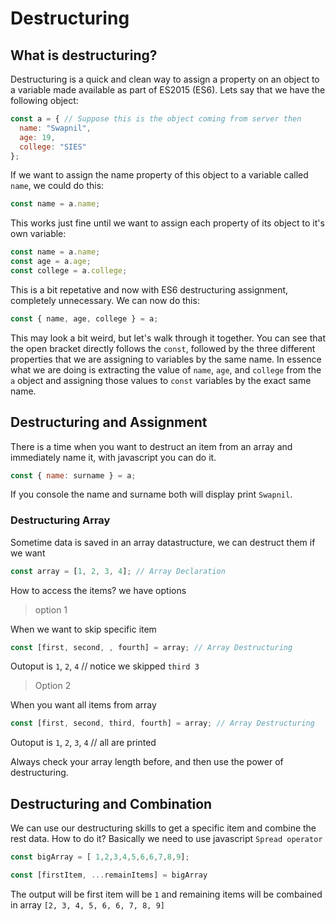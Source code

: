 # Destructuring

## What is destructuring?

Destructuring is a quick and clean way to assign a property on an object to a variable made available as part of ES2015 (ES6). Lets say that we have the following object:

```js
const a = { // Suppose this is the object coming from server then
  name: "Swapnil",
  age: 19,
  college: "SIES"
};
```

If we want to assign the name property of this object to a variable called `name`, we could do this:

```js
const name = a.name;
```

This works just fine until we want to assign each property of its object to it's own variable:

```js
const name = a.name;
const age = a.age;
const college = a.college;
```

This is a bit repetative and now with ES6 destructuring assignment, completely unnecessary. We can now do this:

```js
const { name, age, college } = a;
```

This may look a bit weird, but let's walk through it together. You can see that the open bracket directly follows the `const`, followed by the three different properties that we are assigning to variables by the same name. In essence what we are doing is extracting the value of `name`, `age`, and `college` from the `a` object and assigning those values to `const` variables by the exact same name.

## Destructuring and Assignment
There is a time when you want to destruct an item from an array and immediately name it, with javascript you can do it.

```js
const { name: surname } = a;
```
If you console the name and surname both will display print `Swapnil`.

### Destructuring Array
Sometime data is saved in an array datastructure, we can destruct them if we want
```js
const array = [1, 2, 3, 4]; // Array Declaration
```
How to access the items? we have options 
> option 1

When we want to skip specific item
```js
const [first, second, , fourth] = array; // Array Destructuring
```
Outoput is `1`, `2`, `4`  // notice we skipped `third 3`
> Option 2

When you want all items from array
```js
const [first, second, third, fourth] = array; // Array Destructuring
```
Outoput is `1`, `2`, `3`, `4`  // all are printed

Always check your array length before, and then use the power of destructuring.

## Destructuring and Combination
We can use our destructuring skills to get a specific item and combine the rest data. How to do it? Basically we need to use javascript `Spread operator`

```js
const bigArray = [ 1,2,3,4,5,6,6,7,8,9];
```
```js
const [firstItem, ...remainItems] = bigArray
```
The output will be first item will be `1` and remaining items will be combained in array `[2, 3, 4, 5, 6, 6, 7, 8, 9]`